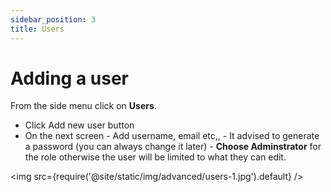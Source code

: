 ```yaml
---
sidebar_position: 3
title: Users
---
```


# Adding a user


From the side menu click on **Users**.

- Click Add new user button
- On the next screen
        - Add username, email etc,,
        - It advised to generate a password (you can always change it later)
        - **Choose Adminstrator** for the role otherwise the user will be limited to what they can edit.

<img src={require('@site/static/img/advanced/users-1.jpg').default} />